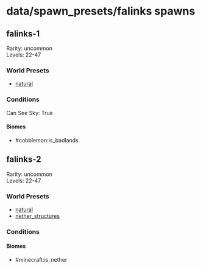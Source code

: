 # data/spawn_presets/falinks spawns  
  
## falinks-1  
Rarity: uncommon  
Levels: 22-47  
  
### World Presets  
* [natural](/data/spawn_data/natural.md)  
  
### Conditions  
Can See Sky: True  
  
#### Biomes  
  * #cobblemon:is_badlands
  
  
## falinks-2  
Rarity: uncommon  
Levels: 22-47  
  
### World Presets  
* [natural](/data/spawn_data/natural.md)  
* [nether_structures](/data/spawn_data/nether_structures.md)  
  
### Conditions  
  
#### Biomes  
  * #minecraft:is_nether
  
